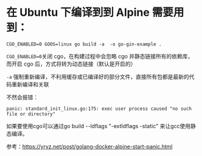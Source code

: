 # 在 Ubuntu 下编译到到 Alpine 需要用到：

`CGO_ENABLED=0 GOOS=linux go build -a  -o go-gin-example .`

`CGO_ENABLED=0`关闭 cgo，在构建过程中会忽略 cgo 并静态链接所有的依赖库，而开启 cgo 后，方式将转为动态链接（默认是开启的）

`-a` 强制重新编译，不利用缓存或已编译好的部分文件，直接所有包都是最新的代码重新编译和关联

不然会报错：

`panic: standard_init_linux.go:175: exec user process caused "no such file or directory"`

如果要使用cgo可以通过go build --ldflags "-extldflags -static" 来让gcc使用静态编译。

参考：https://yryz.net/post/golang-docker-alpine-start-panic.html
